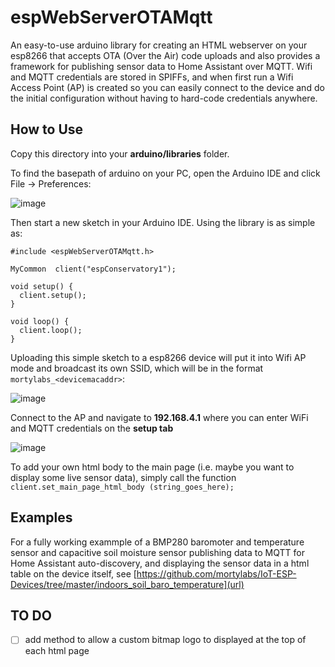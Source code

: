 # espWebServerOTAMqtt
An easy-to-use arduino library for creating an HTML webserver on your esp8266 that accepts OTA (Over the Air) code uploads and also provides a framework for publishing sensor data to Home Assistant over MQTT. Wifi and MQTT credentials are stored in SPIFFs, and when first run a Wifi Access Point (AP) is created so you can easily connect to the device and do the initial configuration without having to hard-code credentials anywhere. 


## How to Use
Copy this directory into your **arduino/libraries** folder. 

To find the basepath of arduino on your PC, open the Arduino IDE and click File -> Preferences:

![image](https://user-images.githubusercontent.com/31904545/126867515-dc61a468-0e8d-4fa3-9aa3-18384a1f8cce.png)

Then start a new sketch in your Arduino IDE.  Using the library is as simple as:
```
#include <espWebServerOTAMqtt.h>

MyCommon  client("espConservatory1");

void setup() {
  client.setup();
}

void loop() {
  client.loop();
}
```

Uploading this simple sketch to a esp8266 device will put it into Wifi AP mode and broadcast its own SSID, which will be in the format ```mortylabs_<devicemacaddr>```:

![image](https://user-images.githubusercontent.com/31904545/128343205-7b3e722e-ad16-476e-8971-19f513c11999.png)
  
Connect to the AP and navigate to **192.168.4.1** where you can enter WiFi and MQTT credentials on the **setup tab** 

![image](https://user-images.githubusercontent.com/31904545/128088647-1e573e9c-77d1-4a0b-9fd5-87567a74625b.png)

To add your own html body to the main page (i.e. maybe you want to display some live sensor data), simply call the function ``` client.set_main_page_html_body (string_goes_here); ```

## Examples

For a fully working exammple of a BMP280 baromoter and temperature sensor and capacitive soil moisture sensor publishing data to MQTT for Home Assistant auto-discovery, and displaying the sensor data in a html table on the device itself, see [https://github.com/mortylabs/IoT-ESP-Devices/tree/master/indoors_soil_baro_temperature](url)

## TO DO

- [ ] add method to allow a custom bitmap logo to displayed at the top of each html page
